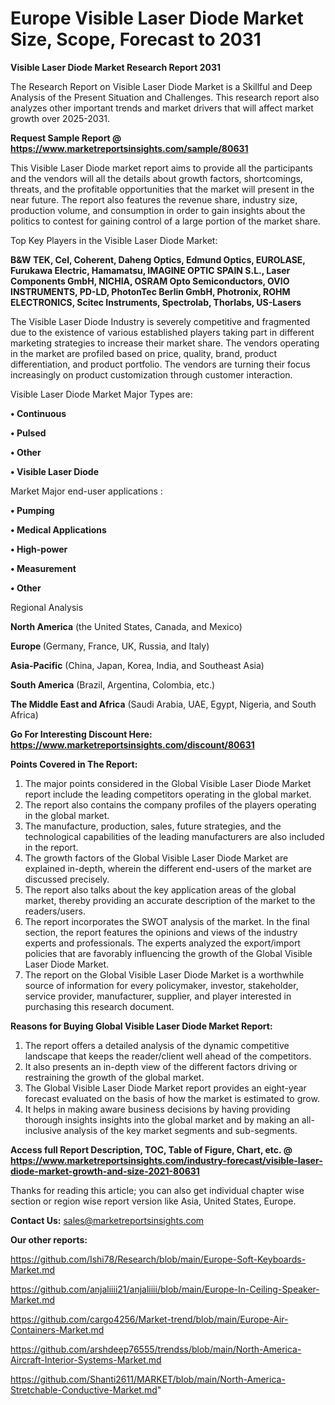 # Europe Visible Laser Diode Market Size, Scope, Forecast to 2031

<strong>Visible Laser Diode Market Research Report 2031</strong>

The Research Report on Visible Laser Diode Market is a Skillful and Deep Analysis of the Present Situation and Challenges. This research report also analyzes other important trends and market drivers that will affect market growth over 2025-2031.

<strong>Request Sample Report @ <a href=https://www.marketreportsinsights.com/sample/80631>https://www.marketreportsinsights.com/sample/80631</a></strong>

This Visible Laser Diode market report aims to provide all the participants and the vendors will all the details about growth factors, shortcomings, threats, and the profitable opportunities that the market will present in the near future. The report also features the revenue share, industry size, production volume, and consumption in order to gain insights about the politics to contest for gaining control of a large portion of the market share.

Top Key Players in the Visible Laser Diode Market:

<strong>B&W TEK, Cel, Coherent, Daheng Optics, Edmund Optics, EUROLASE, Furukawa Electric, Hamamatsu, IMAGINE OPTIC SPAIN S.L., Laser Components GmbH, NICHIA, OSRAM Opto Semiconductors, OVIO INSTRUMENTS, PD-LD, PhotonTec Berlin GmbH, Photronix, ROHM ELECTRONICS, Scitec Instruments, Spectrolab, Thorlabs, US-Lasers</strong>

The Visible Laser Diode Industry is severely competitive and fragmented due to the existence of various established players taking part in different marketing strategies to increase their market share. The vendors operating in the market are profiled based on price, quality, brand, product differentiation, and product portfolio. The vendors are turning their focus increasingly on product customization through customer interaction.

Visible Laser Diode Market Major Types are:

<strong>• Continuous

• Pulsed

• Other

• Visible Laser Diode</strong>

Market Major end-user applications :

<strong>• Pumping

• Medical Applications

• High-power

• Measurement

• Other</strong>

Regional Analysis

</u><strong><b>North America</b></strong> (the United States, Canada, and Mexico)

<strong><b>Europe </b></strong>(Germany, France, UK, Russia, and Italy)

<strong><b>Asia-Pacific</b></strong> (China, Japan, Korea, India, and Southeast Asia)

<strong><b>South America</b></strong> (Brazil, Argentina, Colombia, etc.)

<strong><b>The Middle East and Africa</b></strong> (Saudi Arabia, UAE, Egypt, Nigeria, and South Africa)

<strong>Go For Interesting Discount Here: <a href=https://www.marketreportsinsights.com/discount/80631>https://www.marketreportsinsights.com/discount/80631</a></strong>

<strong>Points Covered in The Report:</strong>
<ol>
  <li>The major points considered in the Global Visible Laser Diode Market report include the leading competitors operating in the global market.</li>
  <li>The report also contains the company profiles of the players operating in the global market.</li>
  <li>The manufacture, production, sales, future strategies, and the technological capabilities of the leading manufacturers are also included in the report.</li>
  <li>The growth factors of the Global Visible Laser Diode Market are explained in-depth, wherein the different end-users of the market are discussed precisely.</li>
  <li>The report also talks about the key application areas of the global market, thereby providing an accurate description of the market to the readers/users.</li>
  <li>The report incorporates the SWOT analysis of the market. In the final section, the report features the opinions and views of the industry experts and professionals. The experts analyzed the export/import policies that are favorably influencing the growth of the Global Visible Laser Diode Market.</li>
  <li>The report on the Global Visible Laser Diode Market is a worthwhile source of information for every policymaker, investor, stakeholder, service provider, manufacturer, supplier, and player interested in purchasing this research document.</li>
</ol>
<strong>Reasons for Buying Global Visible Laser Diode Market Report:</strong>

<ol>
  <li>The report offers a detailed analysis of the dynamic competitive landscape that keeps the reader/client well ahead of the competitors.</li>
  <li>It also presents an in-depth view of the different factors driving or restraining the growth of the global market.</li>
  <li>The Global Visible Laser Diode Market report provides an eight-year forecast evaluated on the basis of how the market is estimated to grow.</li>
  <li>It helps in making aware business decisions by having providing thorough insights insights into the global market and by making an all-inclusive analysis of the key market segments and sub-segments.</li>
</ol>
<strong>Access full Report Description, TOC, Table of Figure, Chart, etc. @ <a href=https://www.marketreportsinsights.com/industry-forecast/visible-laser-diode-market-growth-and-size-2021-80631>https://www.marketreportsinsights.com/industry-forecast/visible-laser-diode-market-growth-and-size-2021-80631</a></strong>


Thanks for reading this article; you can also get individual chapter wise section or region wise report version like Asia, United States, Europe.

<strong>Contact Us:</strong>
sales@marketreportsinsights.com

<strong>Our other reports:</strong>

<a href=https://github.com/Ishi78/Research/blob/main/Europe-Soft-Keyboards-Market.md>https://github.com/Ishi78/Research/blob/main/Europe-Soft-Keyboards-Market.md</a>

<a href=https://github.com/anjaliiii21/anjaliiii/blob/main/Europe-In-Ceiling-Speaker-Market.md>https://github.com/anjaliiii21/anjaliiii/blob/main/Europe-In-Ceiling-Speaker-Market.md</a>

<a href=https://github.com/cargo4256/Market-trend/blob/main/Europe-Air-Containers-Market.md>https://github.com/cargo4256/Market-trend/blob/main/Europe-Air-Containers-Market.md</a>

<a href=https://github.com/arshdeep76555/trendss/blob/main/North-America-Aircraft-Interior-Systems-Market.md>https://github.com/arshdeep76555/trendss/blob/main/North-America-Aircraft-Interior-Systems-Market.md</a>

<a href=https://github.com/Shanti2611/MARKET/blob/main/North-America-Stretchable-Conductive-Market.md>https://github.com/Shanti2611/MARKET/blob/main/North-America-Stretchable-Conductive-Market.md</a>"
